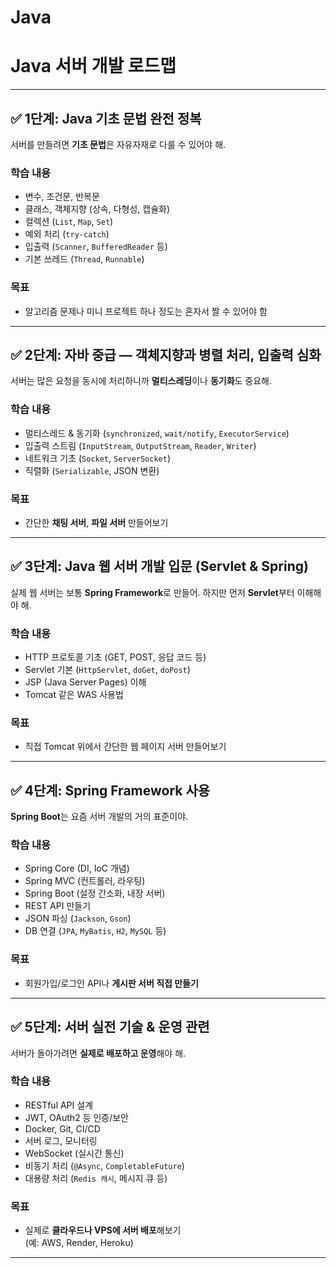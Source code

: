# Java
# Java 서버 개발 로드맵

---

## ✅ 1단계: Java 기초 문법 완전 정복

서버를 만들려면 **기초 문법**은 자유자재로 다룰 수 있어야 해.

### 학습 내용
- 변수, 조건문, 반복문
- 클래스, 객체지향 (상속, 다형성, 캡슐화)
- 컬렉션 (`List`, `Map`, `Set`)
- 예외 처리 (`try-catch`)
- 입출력 (`Scanner`, `BufferedReader` 등)
- 기본 쓰레드 (`Thread`, `Runnable`)

### 목표
- 알고리즘 문제나 미니 프로젝트 하나 정도는 혼자서 짤 수 있어야 함

---

## ✅ 2단계: 자바 중급 — 객체지향과 병렬 처리, 입출력 심화

서버는 많은 요청을 동시에 처리하니까 **멀티스레딩**이나 **동기화**도 중요해.

### 학습 내용
- 멀티스레드 & 동기화 (`synchronized`, `wait/notify`, `ExecutorService`)
- 입출력 스트림 (`InputStream`, `OutputStream`, `Reader`, `Writer`)
- 네트워크 기초 (`Socket`, `ServerSocket`)
- 직렬화 (`Serializable`, JSON 변환)

### 목표
- 간단한 **채팅 서버**, **파일 서버** 만들어보기

---

## ✅ 3단계: Java 웹 서버 개발 입문 (Servlet & Spring)

실제 웹 서버는 보통 **Spring Framework**로 만들어. 하지만 먼저 **Servlet**부터 이해해야 해.

### 학습 내용
- HTTP 프로토콜 기초 (GET, POST, 응답 코드 등)
- Servlet 기본 (`HttpServlet`, `doGet`, `doPost`)
- JSP (Java Server Pages) 이해
- Tomcat 같은 WAS 사용법

### 목표
- 직접 Tomcat 위에서 간단한 웹 페이지 서버 만들어보기

---

## ✅ 4단계: Spring Framework 사용

**Spring Boot**는 요즘 서버 개발의 거의 표준이야.

### 학습 내용
- Spring Core (DI, IoC 개념)
- Spring MVC (컨트롤러, 라우팅)
- Spring Boot (설정 간소화, 내장 서버)
- REST API 만들기
- JSON 파싱 (`Jackson`, `Gson`)
- DB 연결 (`JPA`, `MyBatis`, `H2`, `MySQL` 등)

### 목표
- 회원가입/로그인 API나 **게시판 서버 직접 만들기**

---

## ✅ 5단계: 서버 실전 기술 & 운영 관련

서버가 돌아가려면 **실제로 배포하고 운영**해야 해.

### 학습 내용
- RESTful API 설계
- JWT, OAuth2 등 인증/보안
- Docker, Git, CI/CD
- 서버 로그, 모니터링
- WebSocket (실시간 통신)
- 비동기 처리 (`@Async`, `CompletableFuture`)
- 대용량 처리 (`Redis 캐시`, 메시지 큐 등)

### 목표
- 실제로 **클라우드나 VPS에 서버 배포**해보기  
  (예: AWS, Render, Heroku)

---

